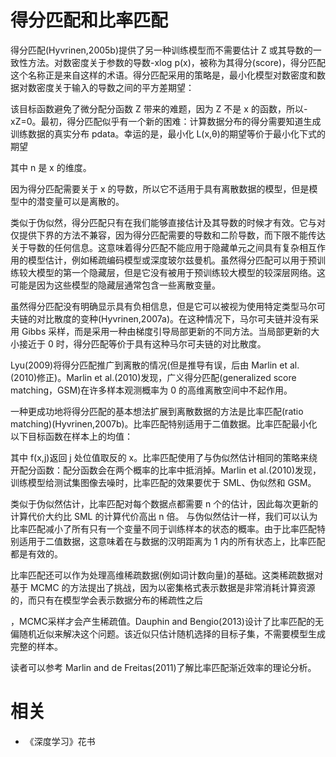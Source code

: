 
# 得分匹配和比率匹配

得分匹配(Hyvrinen,2005b)提供了另一种训练模型而不需要估计 Z 或其导数的一致性方法。对数密度关于参数的导数-xlog p(x)，被称为其得分(score)，得分匹配这个名称正是来自这样的术语。得分匹配采用的策略是，最小化模型对数密度和数据对数密度关于输入的导数之间的平方差期望：

该目标函数避免了微分配分函数 Z 带来的难题，因为 Z 不是 x 的函数，所以-xZ=0。最初，得分匹配似乎有一个新的困难：计算数据分布的得分需要知道生成训练数据的真实分布 pdata。幸运的是，最小化 L(x,θ)的期望等价于最小化下式的期望

其中 n 是 x 的维度。

因为得分匹配需要关于 x 的导数，所以它不适用于具有离散数据的模型，但是模型中的潜变量可以是离散的。

类似于伪似然，得分匹配只有在我们能够直接估计及其导数的时候才有效。它与对仅提供下界的方法不兼容，因为得分匹配需要的导数和二阶导数，而下限不能传达关于导数的任何信息。这意味着得分匹配不能应用于隐藏单元之间具有复杂相互作用的模型估计，例如稀疏编码模型或深度玻尔兹曼机。虽然得分匹配可以用于预训练较大模型的第一个隐藏层，但是它没有被用于预训练较大模型的较深层网络。这可能是因为这些模型的隐藏层通常包含一些离散变量。

虽然得分匹配没有明确显示具有负相信息，但是它可以被视为使用特定类型马尔可夫链的对比散度的变种(Hyvrinen,2007a)。在这种情况下，马尔可夫链并没有采用 Gibbs 采样，而是采用一种由梯度引导局部更新的不同方法。当局部更新的大小接近于 0 时，得分匹配等价于具有这种马尔可夫链的对比散度。

Lyu(2009)将得分匹配推广到离散的情况(但是推导有误，后由 Marlin et al.(2010)修正)。Marlin et al.(2010)发现，广义得分匹配(generalized score matching，GSM)在许多样本观测概率为 0 的高维离散空间中不起作用。

一种更成功地将得分匹配的基本想法扩展到离散数据的方法是比率匹配(ratio matching)(Hyvrinen,2007b)。比率匹配特别适用于二值数据。比率匹配最小化以下目标函数在样本上的均值：

其中 f(x,j)返回 j 处位值取反的 x。比率匹配使用了与伪似然估计相同的策略来绕开配分函数：配分函数会在两个概率的比率中抵消掉。Marlin et al.(2010)发现，训练模型给测试集图像去噪时，比率匹配的效果要优于 SML、伪似然和 GSM。


类似于伪似然估计，比率匹配对每个数据点都需要 n 个的估计，因此每次更新的计算代价大约比 SML 的计算代价高出 n 倍。
与伪似然估计一样，我们可以认为比率匹配减小了所有只有一个变量不同于训练样本的状态的概率。由于比率匹配特别适用于二值数据，这意味着在与数据的汉明距离为 1 内的所有状态上，比率匹配都是有效的。

比率匹配还可以作为处理高维稀疏数据(例如词计数向量)的基础。这类稀疏数据对基于 MCMC 的方法提出了挑战，因为以密集格式表示数据是非常消耗计算资源的，而只有在模型学会表示数据分布的稀疏性之后

，MCMC采样才会产生稀疏值。Dauphin and Bengio(2013)设计了比率匹配的无偏随机近似来解决这个问题。该近似只估计随机选择的目标子集，不需要模型生成完整的样本。

读者可以参考 Marlin and de Freitas(2011)了解比率匹配渐近效率的理论分析。




# 相关

- 《深度学习》花书
